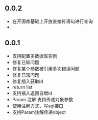 ## 0.0.2
- 在开源库基础上开放直接传语句进行查询
- 
## 0.0.1
- 支持配置多数据库实例
- 修复已知问题
- 修复某个参数被引用多次错误问题
- 修复已知问题
- 修复插入获取id
- return list
- 支持插入返回自增id
- Param 注解 支持传递对象参数
- 使用注解方式，写sql接口
- 支持Param注解传递object
